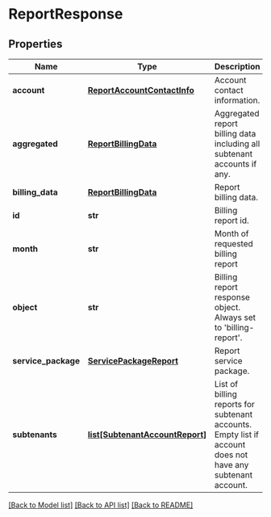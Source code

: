 # ReportResponse

## Properties
Name | Type | Description | Notes
------------ | ------------- | ------------- | -------------
**account** | [**ReportAccountContactInfo**](ReportAccountContactInfo.md) | Account contact information. | 
**aggregated** | [**ReportBillingData**](ReportBillingData.md) | Aggregated report billing data including all subtenant accounts if any. | 
**billing_data** | [**ReportBillingData**](ReportBillingData.md) | Report billing data. | 
**id** | **str** | Billing report id. | 
**month** | **str** | Month of requested billing report | 
**object** | **str** | Billing report response object. Always set to &#39;billing-report&#39;. | 
**service_package** | [**ServicePackageReport**](ServicePackageReport.md) | Report service package. | [optional] 
**subtenants** | [**list[SubtenantAccountReport]**](SubtenantAccountReport.md) | List of billing reports for subtenant accounts. Empty list if account does not have any subtenant account. | 

[[Back to Model list]](../README.md#documentation-for-models) [[Back to API list]](../README.md#documentation-for-api-endpoints) [[Back to README]](../README.md)


